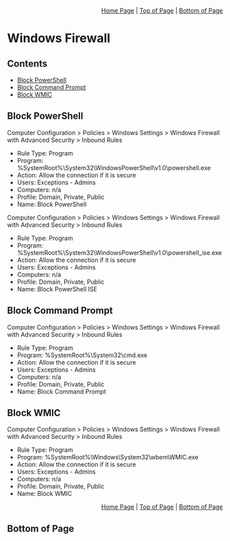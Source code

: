 <p align="right">
  <a href="/README.md">Home Page</a> |
  <a href="/00-prerequisites/windows/firewall.md#contents">Top of Page</a> |
  <a href="/00-prerequisites/windows/firewall.md#bottom-of-page">Bottom of Page</a>
</p>

# Windows Firewall

## Contents
* [Block PowerShell](#block-powershell)
* [Block Command Prompt](#block-command-prompt)
* [Block WMIC](#block-wmic)

## Block PowerShell
Computer Configuration > Policies > Windows Settings > Windows Firewall with Advanced Security > Inbound Rules 
  * Rule Type: Program
  * Program: %SystemRoot%\System32\WindowsPowerShell\v1.0\powershell.exe
  * Action: Allow the connection if it is secure
  * Users: Exceptions - Admins
  * Computers: n/a
  * Profile: Domain, Private, Public
  * Name: Block PowerShell

Computer Configuration > Policies > Windows Settings > Windows Firewall with Advanced Security > Inbound Rules 
  * Rule Type: Program
  * Program: %SystemRoot%\System32\WindowsPowerShell\v1.0\powershell_ise.exe
  * Action: Allow the connection if it is secure
  * Users: Exceptions - Admins
  * Computers: n/a
  * Profile: Domain, Private, Public
  * Name: Block PowerShell ISE

## Block Command Prompt
Computer Configuration > Policies > Windows Settings > Windows Firewall with Advanced Security > Inbound Rules 
  * Rule Type: Program
  * Program: %SystemRoot%\System32\cmd.exe
  * Action: Allow the connection if it is secure
  * Users: Exceptions - Admins
  * Computers: n/a
  * Profile: Domain, Private, Public
  * Name: Block Command Prompt

## Block WMIC
Computer Configuration > Policies > Windows Settings > Windows Firewall with Advanced Security > Inbound Rules 
  * Rule Type: Program
  * Program: %SystemRoot%\Windows\System32\wbem\WMIC.exe
  * Action: Allow the connection if it is secure
  * Users: Exceptions - Admins
  * Computers: n/a
  * Profile: Domain, Private, Public
  * Name: Block WMIC

<p align="right">
  <a href="/README.md">Home Page</a> |
  <a href="/00-prerequisites/windows/firewall.md#contents">Top of Page</a> |
  <a href="/00-prerequisites/windows/firewall.md#bottom-of-page">Bottom of Page</a>
</p>

## Bottom of Page
